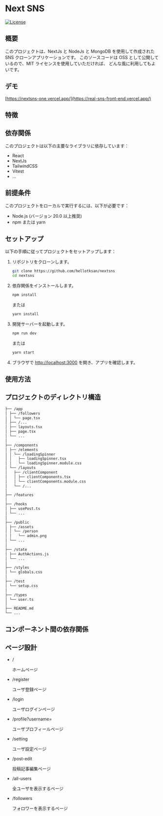 # Next SNS

[![License](https://img.shields.io/badge/license-MIT-blue.svg)](LICENSE)

## 概要

このプロジェクトは、NextJs と NodeJs と MongoDB を使用して作成された SNS クローンアプリケーションです。
このソースコードは OSS として公開しているので、MIT ライセンスを使用していただければ、
どんな風に利用してもよいです。

## デモ

[https://nextsns-one.vercel.app/](https://real-sns-front-end.vercel.app/)

## 特徴

## 依存関係

このプロジェクトは以下の主要なライブラリに依存しています：

- React
- NextJs
- TailwindCSS
- Vitest
- ...

## 前提条件

このプロジェクトをローカルで実行するには、以下が必要です：

- Node.js (バージョン 20.0 以上推奨)
- npm または yarn

## セットアップ

以下の手順に従ってプロジェクトをセットアップします：

1. リポジトリをクローンします。

   ```bash
   git clone https://github.com/hellotksan/nextsns
   cd nextsns
   ```

2. 依存関係をインストールします。

   ```bash
   npm install
   ```

   または

   ```bash
   yarn install
   ```

3. 開発サーバーを起動します。

   ```bash
   npm run dev
   ```

   または

   ```bash
   yarn start
   ```

4. ブラウザで [http://localhost:3000](http://localhost:3000) を開き、アプリを確認します。

## 使用方法

## プロジェクトのディレクトリ構造

```sh
├── /app
│ ├── /followers
│ │ └── page.tsx
│ ├── /...
│ ├── layouts.tsx
│ ├── page.tsx
│ └── ...
│
├── /components
│ ├── /elements
│ │ └── /loadingSpinner
│ │   ├── loadingSpinner.tsx
│ │   └── loadingSpinner.module.css
│ └── /layouts
│   ├── /clientComponent
│   │ ├── clientComponents.tsx
│   │ └── clientComponents.module.css
│   └── /...
│
├── /features
│
├── /hooks
│ ├── usePost.ts
│ └── ...
│
├── /public
│ ├── /assets
│ │ └── /person
│ │   └── admin.png
│ └── ...
│
├── /state
│ ├── AuthActions.js
│ └── ...
│
├── /styles
│ └── globals.css
│
├── /test
│ └── setup.css
│
├── /types
│ └── user.ts
│
├── README.md
└── ...
```

## コンポーネント間の依存関係

## ページ設計

- /

  ホームページ

- /register

  ユーザ登録ページ

- /login

  ユーザログインページ

- /profile?username=

  ユーザプロフィールページ

- /setting

  ユーザ設定ページ

- /post-edit

  投稿記事編集ページ

- /all-users

  全ユーザを表示するページ

- /followers

  フォロワーを表示するページ
